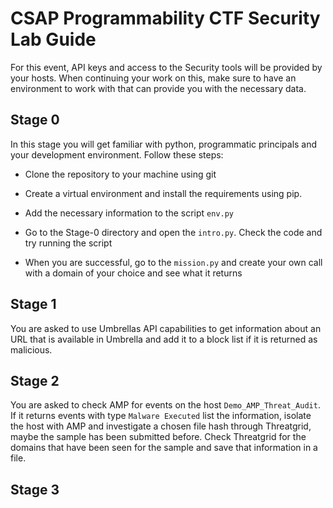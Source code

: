 # CSAP Programmability CTF Security Lab Guide

For this event, API keys and access to the Security tools will be provided by your hosts. When continuing your work on this, make sure to have an environment to work with that can provide you with the necessary data.

## Stage 0
In this stage you will get familiar with python, programmatic principals and your development environment. 
Follow these steps:
* Clone the repository to your machine using git

* Create a virtual environment and install the requirements using pip.

* Add the necessary information to the script `env.py `

* Go to the Stage-0 directory and open the `intro.py`. Check the code and try running the script
* When you are successful, go to the `mission.py` and create your own call with a domain of your choice and see what it returns


## Stage 1

You are asked to use Umbrellas API capabilities to get information about an URL that is available in Umbrella and add it to a block list if it is returned as malicious.

## Stage 2

You are asked to check AMP for events on the host `Demo_AMP_Threat_Audit`. If it returns events with type `Malware Executed` list the information, isolate the host with AMP and investigate a chosen file hash through Threatgrid, maybe the sample has been submitted before. Check Threatgrid for the domains that have been seen for the sample and save that information in a file.



## Stage 3
